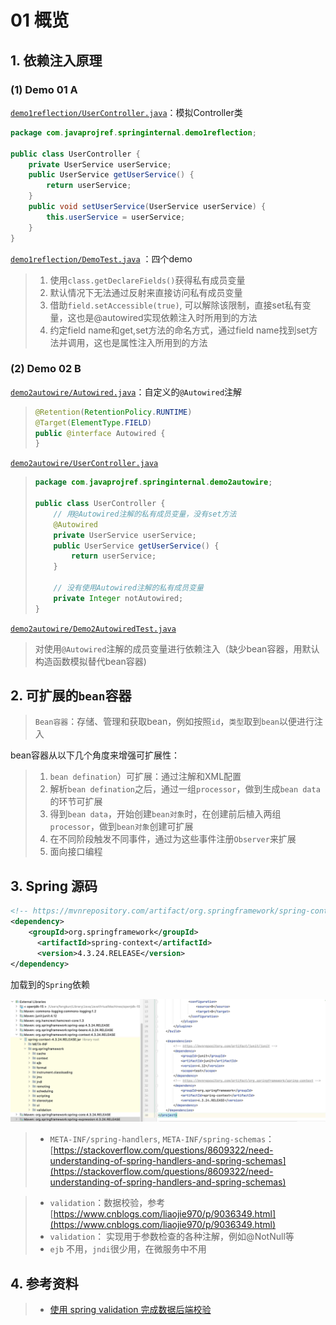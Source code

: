 # 01 概览


## 1. 依赖注入原理

### (1) Demo 01 A

[`demo1reflection/UserController.java`](https://github.com/fangkun119/java_proj_ref/blob/master/080_spring_concept/01_overview/demo01_reflect_autowire/src/main/java/com/javaprojref/springinternal/demo1reflection/UserController.java)：模拟Controller类

~~~java
package com.javaprojref.springinternal.demo1reflection;

public class UserController {
    private UserService userService;
    public UserService getUserService() {
        return userService;
    }
    public void setUserService(UserService userService) {
        this.userService = userService;
    }
}
~~~

[`demo1reflection/DemoTest.java`](https://github.com/fangkun119/java_proj_ref/blob/master/080_spring_concept/01_overview/demo01_reflect_autowire/src/test/java/test/javaprojref/springinternal/demo1reflection/DemoTest.java) ：四个demo

> 1. 使用`class.getDeclareFields()`获得私有成员变量
> 2. 默认情况下无法通过反射来直接访问私有成员变量
> 3. 借助`field.setAccessible(true)`, 可以解除该限制，直接set私有变量，这也是@autowired实现依赖注入时所用到的方法
> 4. 约定field name和get,set方法的命名方式，通过field name找到set方法并调用，这也是属性注入所用到的方法


### (2) Demo 02 B

[`demo2autowire/Autowired.java`](https://github.com/fangkun119/java_proj_ref/blob/master/080_spring_concept/01_overview/demo01_reflect_autowire/src/main/java/com/javaprojref/springinternal/demo2autowire/Autowired.java)：自定义的`@Autowired`注解

> ~~~java
> @Retention(RetentionPolicy.RUNTIME)
> @Target(ElementType.FIELD)
> public @interface Autowired {
> }
> ~~~

[`demo2autowire/UserController.java`](https://github.com/fangkun119/java_proj_ref/blob/master/080_spring_concept/01_overview/demo01_reflect_autowire/src/main/java/com/javaprojref/springinternal/demo2autowire/UserController.java)
> 
> ~~~java
> package com.javaprojref.springinternal.demo2autowire;
> 
> public class UserController {
>     // 用@Autowired注解的私有成员变量，没有set方法
>     @Autowired
>     private UserService userService;
>     public UserService getUserService() {
>         return userService;
>     }
> 
>     // 没有使用Autowired注解的私有成员变量
>     private Integer notAutowired;
> }
> ~~~ 

[`demo2autowire/Demo2AutowiredTest.java`](https://github.com/fangkun119/java_proj_ref/blob/master/080_spring_concept/01_overview/demo01_reflect_autowire/src/test/java/test/javaprojref/springinternal/demo2autowire/Demo2AutowiredTest.java)

> 对使用`@Autowired`注解的成员变量进行依赖注入（缺少bean容器，用默认构造函数模拟替代bean容器)

## 2. 可扩展的`bean`容器

> `Bean容器`：存储、管理和获取bean，例如按照`id`，`类型`取到`bean`以便进行注入

bean容器从以下几个角度来增强可扩展性：

> 1. `bean defination`）可扩展：通过注解和XML配置
> 2. 解析`bean defination`之后，通过一组`processor`，做到生成`bean data`的环节可扩展
> 3. 得到`bean data`，开始创建`bean对象`时，在创建前后植入两组`processor`，做到`bean对象`创建可扩展
> 4. 在不同阶段触发不同事件，通过为这些事件注册`Observer`来扩展
> 5. 面向接口编程

## 3. Spring 源码

~~~xml
<!-- https://mvnrepository.com/artifact/org.springframework/spring-context -->
<dependency>
	<groupId>org.springframework</groupId>
      <artifactId>spring-context</artifactId>
      <version>4.3.24.RELEASE</version>
</dependency>
~~~

加载到的`Spring`依赖

![](https://raw.githubusercontent.com/kenfang119/pics/main/080_spring_concept/spring_context_and_deps.jpg)

> * `META-INF/spring-handlers`, `META-INF/spring-schemas`：[https://stackoverflow.com/questions/8609322/need-understanding-of-spring-handlers-and-spring-schemas](https://stackoverflow.com/questions/8609322/need-understanding-of-spring-handlers-and-spring-schemas) 

> * `validation`：数据校验，参考[https://www.cnblogs.com/liaojie970/p/9036349.html](https://www.cnblogs.com/liaojie970/p/9036349.html) 
> * `validation`：	实现用于参数检查的各种注解，例如@NotNull等
> * `ejb` 不用，`jndi`很少用，在微服务中不用

## 4. 参考资料

> * [使用 spring validation 完成数据后端校验](https://www.cnkirito.moe/spring-validation/)



